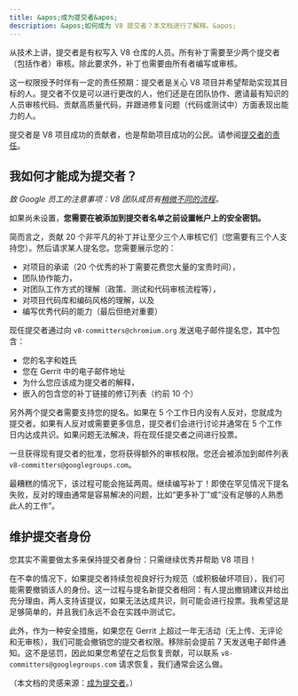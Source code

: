 ```yaml
---
title: &apos;成为提交者&apos;
description: &apos;如何成为 V8 提交者？本文档进行了解释。&apos;
---
```

从技术上讲，提交者是有权写入 V8 仓库的人员。所有补丁需要至少两个提交者（包括作者）审核。除此要求外，补丁也需要由所有者编写或审核。

这一权限授予时伴有一定的责任预期：提交者是关心 V8 项目并希望帮助实现其目标的人。提交者不仅是可以进行更改的人，他们还是在团队协作、邀请最有知识的人员审核代码、贡献高质量代码，并跟进修复问题（代码或测试中）方面表现出能力的人。

提交者是 V8 项目成功的贡献者，也是帮助项目成功的公民。请参阅[提交者的责任](/docs/committer-responsibility)。

## 我如何才能成为提交者？

*致 Google 员工的注意事项：V8 团队成员有[稍微不同的流程](http://go/v8/setup_permissions.md)。*

如果尚未设置，**您需要在被添加到提交者名单之前设置帐户上的安全密钥。**

简而言之，贡献 20 个非平凡的补丁并让至少三个人审核它们（您需要有三个人支持您）。然后请求某人提名您。您需要展示您的：

- 对项目的承诺（20 个优秀的补丁需要花费您大量的宝贵时间），
- 团队协作能力，
- 对团队工作方式的理解（政策、测试和代码审核流程等），
- 对项目代码库和编码风格的理解，以及
- 编写优秀代码的能力（最后但绝对重要）

现任提交者通过向 `v8-committers@chromium.org` 发送电子邮件提名您，其中包含：

- 您的名字和姓氏
- 您在 Gerrit 中的电子邮件地址
- 为什么您应该成为提交者的解释，
- 嵌入的包含您的补丁链接的修订列表（约前 10 个）

另外两个提交者需要支持您的提名。如果在 5 个工作日内没有人反对，您就成为提交者。如果有人反对或需要更多信息，提交者们会进行讨论并通常在 5 个工作日内达成共识。如果问题无法解决，将在现任提交者之间进行投票。

一旦获得现有提交者的批准，您将获得额外的审核权限。您还会被添加到邮件列表 `v8-committers@googlegroups.com`。

最糟糕的情况下，该过程可能会拖延两周。继续编写补丁！即使在罕见情况下提名失败，反对的理由通常是容易解决的问题，比如“更多补丁”或“没有足够的人熟悉此人的工作”。

## 维护提交者身份

您其实不需要做太多来保持提交者身份：只需继续优秀并帮助 V8 项目！

在不幸的情况下，如果提交者持续忽视良好行为规范（或积极破坏项目），我们可能需要撤销该人的身份。这一过程与提名新提交者相同：有人提出撤销建议并给出充分理由，两人支持该提议，如果无法达成共识，则可能会进行投票。我希望这是足够简单的，并且我们永远不会在实践中测试它。

此外，作为一种安全措施，如果您在 Gerrit 上超过一年无活动（无上传、无评论和无审核），我们可能会撤销您的提交者权限。移除前会提前 7 天发送电子邮件通知。这不是惩罚，因此如果您希望在之后恢复贡献，可以联系 `v8-committers@googlegroups.com` 请求恢复，我们通常会这么做。

（本文档的灵感来源：[成为提交者](https://dev.chromium.org/getting-involved/become-a-committer)。）
